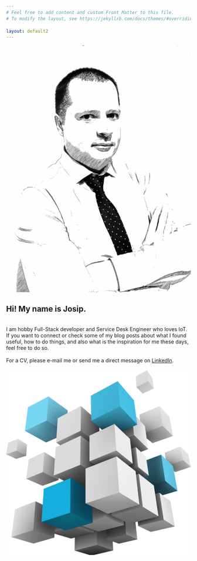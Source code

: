 ```yaml
---
# Feel free to add content and custom Front Matter to this file.
# To modify the layout, see https://jekyllrb.com/docs/themes/#overriding-theme-defaults

layout: default2
---
```

<div>
<span><img class="feather" src="/assets/img/personal.jpg"></span> <br>
<span class="feathertext"><h2>Hi! My name is Josip.</h2><br>
I am hobby Full-Stack developer and Service Desk Engineer who loves IoT. If you want to connect or check some of my blog posts about what I found useful, how to do things, and also what is the inspiration for me these days, feel free to do so. 
<br> <br>
For a CV, please e-mail me or send me a direct message on <a href="https://www.linkedin.com/in/josip-bognar/">LinkedIn</a>.<br> <br>
<img src="/assets/img/cube.png" class="cube">
</span>

</div>
